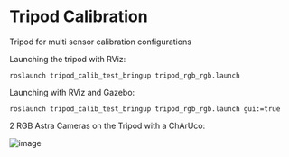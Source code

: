 # Tripod Calibration
Tripod for multi sensor calibration configurations


Launching the tripod with RViz:

    roslaunch tripod_calib_test_bringup tripod_rgb_rgb.launch
    
Launching with RViz and Gazebo:

    roslaunch tripod_calib_test_bringup tripod_rgb_rgb.launch gui:=true


2 RGB Astra Cameras on the Tripod with a ChArUco:

![image](https://user-images.githubusercontent.com/93128909/200885622-ce74d62d-6a24-4886-b59f-a0730472b1a3.png)

